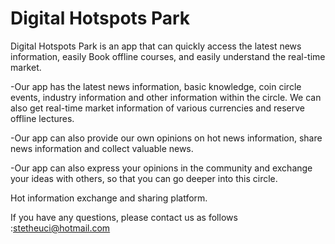 # Digital Hotspots Park
Digital Hotspots Park is an app that can quickly access the latest news information, easily Book offline courses, and easily understand the real-time market.

-Our app has the latest news information, basic knowledge, coin circle events, industry information and other information within the circle. We can also get real-time market information of various currencies and reserve offline lectures.

-Our app can also provide our own opinions on hot news information, share news information and collect valuable news.

-Our app can also express your opinions in the community and exchange your ideas with others, so that you can go deeper into this circle.

Hot information exchange and sharing platform.

If you have any questions, please contact us as follows :stetheuci@hotmail.com
